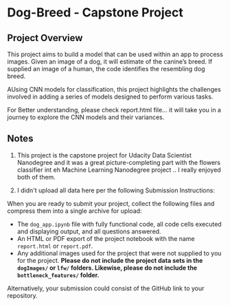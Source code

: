 # Dog-Breed - Capstone Project

## Project Overview

This project aims to build a model that can be used within an app to process images.
Given an image of a dog, it will estimate of the canine’s breed.  If supplied an image of a human, the code identifies the resembling dog breed. 

AUsing CNN models for classification, this project highlights the challenges involved in adding a series of models designed to perform various tasks.

For Better understanding, please check report.html file... it will take you in a journey to explore the CNN models and their variances.


## Notes

1. This project is the capstone project for Udacity Data Scientist Nanodegree and it was a great picture-completing part with the flowers classifier int eh Machine Learning Nanodegree project .. I really enjoyed both of them.

2. I didn't upload all data here per the following Submission Instructions:


When you are ready to submit your project, collect the following files and compress them into a single archive for upload:
- The `dog_app.ipynb` file with fully functional code, all code cells executed and displaying output, and all questions answered.
- An HTML or PDF export of the project notebook with the name `report.html` or `report.pdf`.
- Any additional images used for the project that were not supplied to you for the project. __Please do not include the project data sets in the `dogImages/` or `lfw/` folders.  Likewise, please do not include the `bottleneck_features/` folder.__

Alternatively, your submission could consist of the GitHub link to your repository.
